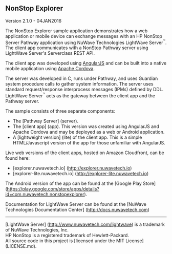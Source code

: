 NonStop Explorer
---
Version 2.1.0 - 04JAN2016

The NonStop Explorer sample application demonstrates how a web application or mobile device can exchange
messages with an HP NonStop Server Pathway application using NuWave Technologies LightWave
Server<sup>&trade;</sup>. The client app communicates with a NonStop Pathway server using LightWave
Server's Serverclass REST API.

The client app was developed using [AngularJS](http://angularjs.org/) and can be built into a native mobile application
using [Apache Cordova](http://cordova.apache.org/).

The server was developed in C, runs under Pathway, and uses Guardian system procedure calls to
gather system information. The server uses standard request/response interprocess messages (IPMs)
defined by DDL. LightWave Server<sup>&trade;</sup> acts as the gateway between the client
app and the Pathway server.

The sample consists of three separate components:

* The [Pathway Server] (server).
* The [client app] (app). This version was created using AngularJS and Apache Cordova and may be deployed as a web
or Android application.
* A [lightweight version] (lite) of the client app. This is a simple HTML/Javascript version
of the app for those unfamiliar with AngularJS.

Live web versions of the client apps, hosted on Amazon Cloudfront, can be found here:

* [explorer.nuwavetech.io] (http://explorer.nuwavetech.io)
* [explorer-lite.nuwavetech.io] (http://explorer-lite.nuwavetech.io)

The Android version of the app can be found at the [Google Play Store] (https://play.google.com/store/apps/details?id=com.nuwavetech.nonstopexplorer).

Documentation for LightWave Server can be found at the [NuWave Technologies Documentation Center] (http://docs.nuwavetech.com)
<hr>

[LightWave Server] (http://www.nuwavetech.com/lightwave) is a trademark of NuWave Technologies, Inc.<br>
HP NonStop is a registered trademark of Hewlett-Packard.<br>
All source code in this project is [licensed under the MIT License] (LICENSE.md).